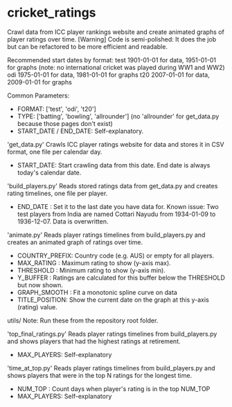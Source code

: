 # cricket_ratings
Crawl data from ICC player rankings website and create animated graphs of player ratings over time.
[Warning] Code is semi-polished: It does the job but can be refactored to be more efficient and readable.

Recommended start dates by format:
test 1901-01-01 for data, 1951-01-01 for graphs (note: no international cricket was played during WW1 and WW2)
odi  1975-01-01 for data, 1981-01-01 for graphs
t20  2007-01-01 for data, 2009-01-01 for graphs

Common Parameters:
+ FORMAT: ['test', 'odi', 't20']
+ TYPE: ['batting', 'bowling', 'allrounder'] (no 'allrounder' for get_data.py because those pages don't exist)
+ START_DATE / END_DATE: Self-explanatory.

'get_data.py'
Crawls ICC player ratings website for data and stores it in CSV format, one file per calendar day.
+ START_DATE: Start crawling data from this date. End date is always today's calendar date.

'build_players.py'
Reads stored ratings data from get_data.py and creates rating timelines, one file per player.
+ END_DATE  : Set it to the last date you have data for.
Known issue: Two test players from India are named Cottari Nayudu from 1934-01-09 to 1936-12-07. Data is overwritten.

'animate.py'
Reads player ratings timelines from build_players.py and creates an animated graph of ratings over time.
+ COUNTRY_PREFIX: Country code (e.g. AUS) or empty for all players.
+ MAX_RATING    : Maximum rating to show (y-axis max).
+ THRESHOLD     : Minimum rating to show (y-axis min).
+ Y_BUFFER      : Ratings are calculated for this buffer below the THRESHOLD but now shown.
+ GRAPH_SMOOTH  : Fit a monotonic spline curve on data
+ TITLE_POSITION: Show the current date on the graph at this y-axis (rating) value.

utils/
Note: Run these from the repository root folder.

'top_final_ratings.py'
Reads player ratings timelines from build_players.py and shows players that had the highest ratings at retirement.
+ MAX_PLAYERS: Self-explanatory

'time_at_top.py'
Reads player ratings timelines from build_players.py and shows players that were in the top N ratings for the longest time.
+ NUM_TOP    : Count days when player's rating is in the top NUM_TOP
+ MAX_PLAYERS: Self-explanatory
